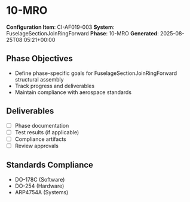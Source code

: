# 10-MRO

**Configuration Item**: CI-AF019-003
**System**: FuselageSectionJoinRingForward
**Phase**: 10-MRO
**Generated**: 2025-08-25T08:05:21+00:00

## Phase Objectives
- Define phase-specific goals for FuselageSectionJoinRingForward structural assembly
- Track progress and deliverables
- Maintain compliance with aerospace standards

## Deliverables
- [ ] Phase documentation
- [ ] Test results (if applicable)
- [ ] Compliance artifacts
- [ ] Review approvals

## Standards Compliance
- DO-178C (Software)
- DO-254 (Hardware)
- ARP4754A (Systems)

